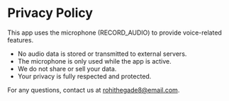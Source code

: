 # Privacy Policy

This app uses the microphone (RECORD_AUDIO) to provide voice-related features.

- No audio data is stored or transmitted to external servers.
- The microphone is only used while the app is active.
- We do not share or sell your data.
- Your privacy is fully respected and protected.

For any questions, contact us at rohithegade8@email.com.
